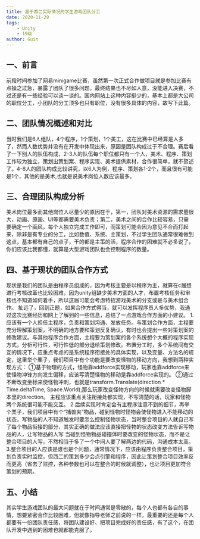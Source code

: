 ```yaml
---
title: 基于西二实际情况的学生游戏团队分工
date: 2020-11-29
tags: 
    - Unity
    - 19级
author: Guin
---
```


## 一、前言
前段时间参加了网易minigame比赛，虽然第一次正式合作做项目就是参加比赛有点操之过急，暴露了团队了很多问题，最终结果也不尽如人意，没能进入决赛，不过还是有一些经验可以谈一谈的。国内网站上这种内容挺少的，基本上都是大公司的职位分工，小团队的分工顶多也只有职位，没有很多具体的内容，故写下此篇。

## 二、团队情况概述和对比
当时我们是6人组队，4个程序，1个策划，1个美工，这在比赛中已经算是人多了，然而人数优势并没有在开发中体现出来，原因是团队构成过于不合理。赛后看了一下别人的队伍构成，2-3人的队伍每个职位都只有一个人，美术、程序、策划工作较为独立，策划出策划案、程序实现、美术提供素材，合作很简单，就不赘述了。4-8人的团队构成比较讲究，以6人为例，程序、策划各1-2个，而且很有可能是1个，其他的是美术,也就是说美术岗位人数应该最多。

## 三、合理团队构成分析
美术岗位最多而其他岗位人尽量少的原因在于，第一，团队对美术资源的需求量很大，动画、原画、UI等都需要美术负责；第二，美术之间的合作比较容易，只需要确定一个画风，每个人独立完成工作即可，而策划可能会因为意见不合而打起来，除非是有专业的分工，比如数值、系统、主策划，不过学生团队通常很难做到这点，基本都有自己的点子，干的都是主策的活，程序合作的困难就不必多说了，你们应该比我都懂，就算是大型游戏团队也会控制程序的数量。

## 四、基于现状的团队合作方式
  现状是我们的团队是由程序员组成的，因为考核主要是以程序为主，就算在c届想进行考核改革也比较困难，因为unity组缺少美术方面的人才，布置考核任务和审核也不知道如何着手，所以这届可能会考虑特招游戏美术的分支或是与美术组合作。
  扯远了，回到正题，如果合作方式得当，就可以发挥程序员人多优势，我通过这次比赛经历和网上了解到的一些信息，总结了一点游戏合作方面的小建议。
1.应该有一个人担任主程序，负责和策划沟通、发放任务。与策划合作方面，主程要充分理解策划案，不明确的地方要和策划反复确认，有时也会提出一些对策划案的修改建议。与其他程序合作方面，主程要为策划案的各个系统想个大概的程序实现方式，分析可行性，可行性低的部分退给策划修改。布置分工时，多个系统间有交互的情况下，应重点考虑的是系统程序衔接处的具体实现，以及变量、方法名的规定，这里举个栗子，我们项目中有个功能是要改变怪物的移动方向，我想到两种实现方式：
  ①基于物理的方式，怪物靠addforce实现移动，玩家也靠addforce来使怪物冲锋方向发生偏移，应该写清楚怪物的移动是靠addforce实现的。
  ②通过不断改变坐标来使怪物冲刺，也就是transform.Translate(direction * Time.deltaTime, Space.World);那么玩家改变怪物方向的时候就需要改变怪物脚本里的direction。
  主程应该重点关注衔接处都实现，不写清楚的话，玩家和怪物两个系统很可能不能交互。
2.后续实现时肯定会有主程序注意不到的细节，再举个栗子，我们项目中有个“捕兽夹”物品，碰到怪物时怪物会使怪物进入不能移动的状态，写物品的人不知道触发时要怎么控制怪物状态，当时整合项目的人就自己写了每个物品衔接的部分，其实正确的做法应该直接把怪物的状态改变方法告诉写物品的人，让写物品的人写 当碰到怪物物品碰撞体时要改变的怪物状态，而不是让整合项目的人写，不然相当于多了一个中间人要了解两边的代码，沟通成本太高。
3.整合项目的人应该是谁也是个问题，通常情况下，应该由程序负责整合项目，策划负责实时监控，但西二的策划多少会点引擎和程序，因此让策划整合项目效率反而更高（省去了监控，各种参数也可以在整合的时候就调整），也让项目更加符合策划的预期。

## 五、小结
  其实学生游戏团队的最大问题就在于时间通常是零散的，每个人也都有各自的事情，想要紧密合作比较困难，但就像指导老师之前说的一样，最重要的还是每个人都要有一份团队责任感，将团队建设好、把项目完成好的责任感，有了这个，在团队开发中遇到的困难也就都能克服了。
